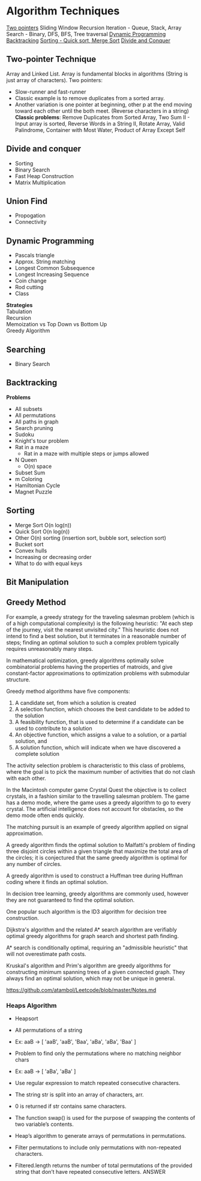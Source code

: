 # Algorithm Techniques

[Two pointers](#Two-pointer-Technique)
Sliding Window
Recursion
Iteration - Queue, Stack, Array
Search - Binary, DFS, BFS, Tree traversal
[Dynamic Programming](#Dynamic-Programming)
[Backtracking](#Backtracking)
[Sorting - Quick sort, Merge Sort](#Sorting)
[Divide and Conquer](#Divide-and-conquer)

## Two-pointer Technique
Array and Linked List. Array is fundamental blocks in algorithms (String is just array of characters).
Two pointers:
- Slow-runner and fast-runner
- Classic example is to remove duplicates from a sorted array.
- Another variation is one pointer at beginning, other p at the end moving toward each other until the both meet. (Reverse characters in a string)
**Classic problems**: Remove Duplicates from Sorted Array, Two Sum II - Input array is sorted, Reverse Words in a String II, Rotate Array, Valid Palindrome, Container with Most Water, Product of Array Except Self

## Divide and conquer
- Sorting
- Binary Search
- Fast Heap Construction
- Matrix Multiplication

## Union Find
- Propogation
- Connectivity

## Dynamic Programming
- Pascals triangle
- Approx. String matching
- Longest Common Subsequence
- Longest Increasing Sequence
- Coin change
- Rod cutting
- Class 

**Strategies** \
Tabulation \
Recursion \
Memoization vs Top Down vs Bottom Up \
Greedy Algorithm


## Searching
- Binary Search

## Backtracking
**Problems**
- All subsets
- All permutations
- All paths in graph
- Search pruning
- Sudoku
- Knight's tour problem
- Rat in a maze
	- Rat in a maze with multiple steps or jumps allowed
- N Queen
	- O(n) space
- Subset Sum
- m Coloring
- Hamiltonian Cycle
- Magnet Puzzle

## Sorting
- Merge Sort O(n log(n))
- Quick Sort O(n log(n))
- Other O(n) sorting (insertion sort, bubble sort, selection sort)
- Bucket sort
- Convex hulls
- Increasing or decreasing order
- What to do with equal keys

## Bit Manipulation

## Greedy Method
For example, a greedy strategy for the traveling salesman problem (which is of a high computational complexity) is the following heuristic: "At each step of the journey, visit the nearest unvisited city." This heuristic does not intend to find a best solution, but it terminates in a reasonable number of steps; finding an optimal solution to such a complex problem typically requires unreasonably many steps. 

In mathematical optimization, greedy algorithms optimally solve combinatorial problems having the properties of matroids, and give constant-factor approximations to optimization problems with submodular structure.

Greedy method algorithms have five components:
1. A candidate set, from which a solution is created
2. A selection function, which chooses the best candidate to be added to the solution
3. A feasibility function, that is used to determine if a candidate can be used to contribute to a solution
4. An objective function, which assigns a value to a solution, or a partial solution, and
5. A solution function, which will indicate when we have discovered a complete solution


The activity selection problem is characteristic to this class of problems, where the goal is to pick the maximum number of activities that do not clash with each other.

In the Macintosh computer game Crystal Quest the objective is to collect crystals, in a fashion similar to the travelling salesman problem. The game has a demo mode, where the game uses a greedy algorithm to go to every crystal. The artificial intelligence does not account for obstacles, so the demo mode often ends quickly.

The matching pursuit is an example of greedy algorithm applied on signal approximation.

A greedy algorithm finds the optimal solution to Malfatti's problem of finding three disjoint circles within a given triangle that maximize the total area of the circles; it is conjectured that the same greedy algorithm is optimal for any number of circles.

A greedy algorithm is used to construct a Huffman tree during Huffman coding where it finds an optimal solution.

In decision tree learning, greedy algorithms are commonly used, however they are not guaranteed to find the optimal solution.

One popular such algorithm is the ID3 algorithm for decision tree construction.

Dijkstra's algorithm and the related A* search algorithm are verifiably optimal greedy algorithms for graph search and shortest path finding.

A* search is conditionally optimal, requiring an "admissible heuristic" that will not overestimate path costs.

Kruskal's algorithm and Prim's algorithm are greedy algorithms for constructing minimum spanning trees of a given connected graph. They always find an optimal solution, which may not be unique in general.

https://github.com/atambol/Leetcode/blob/master/Notes.md

### Heaps Algorithm
- Heapsort

- All permutations of a string
- Ex: aaB -> [ 'aaB', 'aaB', 'Baa', 'aBa', 'aBa', 'Baa' ]
- Problem to find only the permutations where no matching neighbor chars
- Ex: aaB -> [ 'aBa', 'aBa' ]

- Use regular expression to match repeated consecutive characters.
- The string str is split into an array of characters, arr.
- 0 is returned if str contains same characters.
- The function swap() is used for the purpose of swapping the contents of two variable’s contents.
- Heap’s algorithm to generate arrays of permutations in permutations.
- Filter permutations to include only permutations with non-repeated characters.
- Filtered.length returns the number of total permutations of the provided string that don’t have repeated consecutive letters. ANSWER